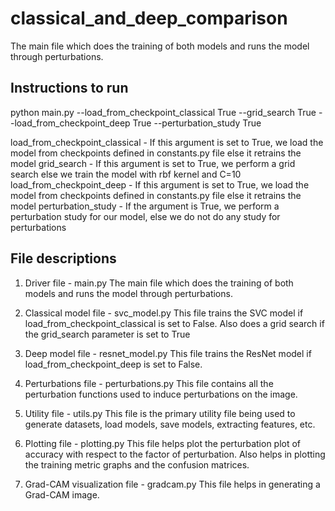 # classical_and_deep_comparison

The main file which does the training of both models and runs the model through perturbations.

## Instructions to run
python main.py --load_from_checkpoint_classical True --grid_search True --load_from_checkpoint_deep True --perturbation_study True

load_from_checkpoint_classical - If this argument is set to True, we load the model from checkpoints defined in
constants.py file else it retrains the model
grid_search - If this argument is set to True, we perform a grid search else we train the model with rbf kernel and C=10
load_from_checkpoint_deep - If this argument is set to True, we load the model from checkpoints defined in constants.py file else it retrains the model
perturbation_study - If the argument is True, we perform a perturbation study for our model, else we do not do any study for perturbations

## File descriptions

1. Driver file - main.py
The main file which does the training of both models and runs the model through perturbations.

2. Classical model file - svc_model.py
This file trains the SVC model if load_from_checkpoint_classical is set to False. Also does a grid search if the grid_search parameter is set to True

3. Deep model file - resnet_model.py
This file trains the ResNet model if load_from_checkpoint_deep is set to False.

4. Perturbations file - perturbations.py
This file contains all the perturbation functions used to induce perturbations on the image.

6. Utility file - utils.py
This file is the primary utility file being used to generate datasets, load models, save models, extracting features, etc.

7. Plotting file - plotting.py
This file helps plot the perturbation plot of accuracy with respect to the factor of perturbation. Also helps in plotting the training metric graphs and the confusion matrices.

8. Grad-CAM visualization file - gradcam.py
This file helps in generating a Grad-CAM image.

